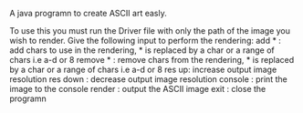 A java programn to create ASCII art easly.

To use this you must run the Driver file with only the path of the image you wish to render.
Give the following input to perform the rendering:
add * : add chars to use in the rendering, * is replaced by a char or a range of chars i.e a-d or 8
remove * : remove chars from the rendering, * is replaced by a char or a range of chars i.e a-d or 8
res up: increase output image resolution
res down : decrease output image resolution
console : print the image to the console
render : output the ASCII image
exit : close the programn

